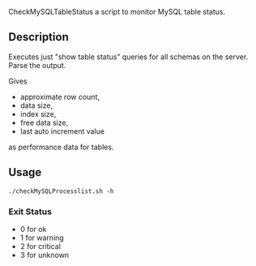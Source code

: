 CheckMySQLTableStatus a script to monitor MySQL table status.

## Description

Executes just "show table status" queries for all schemas on the server. Parse the output.

Gives

* approximate row count,
* data size,
* index size, 
* free data size,
* last auto increment value

as performance data for tables.

## Usage

```
./checkMySQLProcesslist.sh -h
```

### Exit Status

* 0 for ok
* 1 for warning
* 2 for critical
* 3 for unknown
